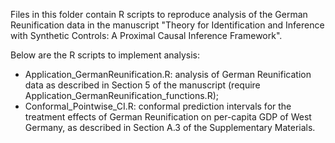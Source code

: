 Files in this folder contain R scripts to reproduce analysis of the German Reunification data in the manuscript "Theory for Identification and Inference with
Synthetic Controls: A Proximal Causal Inference Framework".

Below are the R scripts to implement analysis:
* Application_GermanReunification.R: analysis of German Reunification data as described in Section 5 of the manuscript (require Application_GermanReunification_functions.R);
* Conformal_Pointwise_CI.R: conformal prediction intervals for the treatment effects of German Reunification on per-capita GDP of West Germany, as described in Section A.3 of the Supplementary Materials.
